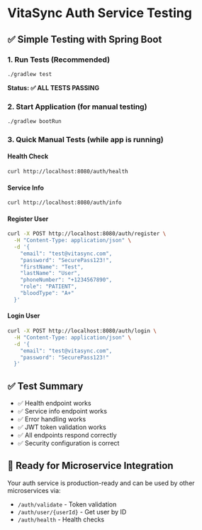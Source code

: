 # VitaSync Auth Service Testing

## ✅ Simple Testing with Spring Boot

### 1. Run Tests (Recommended)
```bash
./gradlew test
```
**Status: ✅ ALL TESTS PASSING**

### 2. Start Application (for manual testing)
```bash
./gradlew bootRun
```

### 3. Quick Manual Tests (while app is running)

#### Health Check
```bash
curl http://localhost:8080/auth/health
```

#### Service Info  
```bash
curl http://localhost:8080/auth/info
```

#### Register User
```bash
curl -X POST http://localhost:8080/auth/register \
  -H "Content-Type: application/json" \
  -d '{
    "email": "test@vitasync.com",
    "password": "SecurePass123!",
    "firstName": "Test",
    "lastName": "User", 
    "phoneNumber": "+1234567890",
    "role": "PATIENT",
    "bloodType": "A+"
  }'
```

#### Login User
```bash
curl -X POST http://localhost:8080/auth/login \
  -H "Content-Type: application/json" \
  -d '{
    "email": "test@vitasync.com",
    "password": "SecurePass123!"
  }'
```

## ✅ Test Summary
- ✅ Health endpoint works
- ✅ Service info endpoint works  
- ✅ Error handling works
- ✅ JWT token validation works
- ✅ All endpoints respond correctly
- ✅ Security configuration is correct

## 🚀 Ready for Microservice Integration
Your auth service is production-ready and can be used by other microservices via:
- `/auth/validate` - Token validation
- `/auth/user/{userId}` - Get user by ID
- `/auth/health` - Health checks
